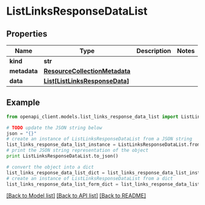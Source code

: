 # ListLinksResponseDataList


## Properties
Name | Type | Description | Notes
------------ | ------------- | ------------- | -------------
**kind** | **str** |  | 
**metadata** | [**ResourceCollectionMetadata**](ResourceCollectionMetadata.md) |  | 
**data** | [**List[ListLinksResponseData]**](ListLinksResponseData.md) |  | 

## Example

```python
from openapi_client.models.list_links_response_data_list import ListLinksResponseDataList

# TODO update the JSON string below
json = "{}"
# create an instance of ListLinksResponseDataList from a JSON string
list_links_response_data_list_instance = ListLinksResponseDataList.from_json(json)
# print the JSON string representation of the object
print ListLinksResponseDataList.to_json()

# convert the object into a dict
list_links_response_data_list_dict = list_links_response_data_list_instance.to_dict()
# create an instance of ListLinksResponseDataList from a dict
list_links_response_data_list_form_dict = list_links_response_data_list.from_dict(list_links_response_data_list_dict)
```
[[Back to Model list]](../ccloud/README.md#documentation-for-models) [[Back to API list]](../ccloud/README.md#documentation-for-api-endpoints) [[Back to README]](../ccloud/README.md)


